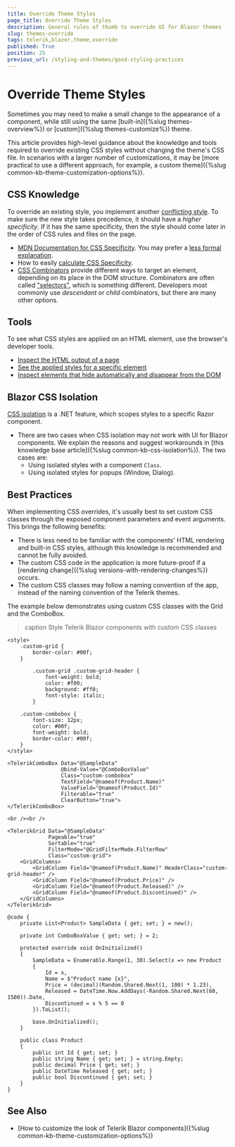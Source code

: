 ```yaml
---
title: Override Theme Styles
page_title: Override Theme Styles
description: General rules of thumb to override UI for Blazor themes
slug: themes-override
tags: telerik,blazor,theme,override
published: True
position: 25
previous_url: /styling-and-themes/good-styling-practices
---
```


# Override Theme Styles

Sometimes you may need to make a small change to the appearance of a component, while still using the same [built-in]({%slug themes-overview%}) or [custom]({%slug themes-customize%}) theme.

This article provides high-level guidance about the knowledge and tools required to override existing CSS styles without changing the theme's CSS file. In scenarios with a larger number of customizations, it may be [more practical to use a different approach, for example, a custom theme]({%slug common-kb-theme-customization-options%}).

## CSS Knowledge

To override an existing style, you implement another [conflicting style](https://developer.mozilla.org/en-US/docs/Learn/CSS/Building_blocks/Cascade_and_inheritance#conflicting_rules). To make sure the new style takes precedence, it should have a *higher specificity*. If it has the same specificity, then the style should come later in the order of CSS rules and files on the page.

* [MDN Documentation for CSS Specificity](https://developer.mozilla.org/en-US/docs/Web/CSS/Specificity). You may prefer a [less formal explanation](https://www.smashingmagazine.com/2007/07/css-specificity-things-you-should-know/).
* How to easily [calculate CSS Specificity](https://stuffandnonsense.co.uk/blog/css-specisithity).
* [CSS Combinators](https://developer.mozilla.org/en-US/docs/Learn/CSS/Building_blocks/Selectors/Combinators) provide different ways to target an element, depending on its place in the DOM structure. Combinators are often called ["selectors"](https://developer.mozilla.org/en-US/docs/Learn/CSS/Building_blocks/Selectors), which is something different. Developers most commonly use *descendant* or *child* combinators, but there are many other options.

## Tools

To see what CSS styles are applied on an HTML element, use the browser's developer tools.

* [Inspect the HTML output of a page](https://www.telerik.com/blogs/improve-your-debugging-skills-with-chrome-devtools#inspect-the-generated-html-of-a-control)
* [See the applied styles for a specific element](https://www.telerik.com/blogs/improve-your-debugging-skills-with-chrome-devtools#see-the-applied-styles)
* [Inspect elements that hide automatically and disappear from the DOM](https://www.telerik.com/blogs/improve-your-debugging-skills-with-chrome-devtools-(part-2)#inspect-auto-hiding-tooltips-and-elements)

## Blazor CSS Isolation

[CSS isolation](https://docs.microsoft.com/en-us/aspnet/core/blazor/components/css-isolation) is a .NET feature, which scopes styles to a specific Razor component.

* There are two cases when CSS isolation may not work with UI for Blazor components. We explain the reasons and suggest workarounds in [this knowledge base article]({%slug common-kb-css-isolation%}). The two cases are:
   * Using isolated styles with a component `Class`.
   * Using isolated styles for popups (Window, Dialog).

## Best Practices

When implementing CSS overrides, it's usually best to set custom CSS classes through the exposed component parameters and event arguments. This brings the following benefits:

* There is less need to be familiar with the components' HTML rendering and built-in CSS styles, although this knowledge is recommended and cannot be fully avoided.
* The custom CSS code in the application is more future-proof if a [rendering change]({%slug versions-with-rendering-changes%}) occurs.
* The custom CSS classes may follow a naming convention of the app, instead of the naming convention of the Telerik themes.

The example below demonstrates using custom CSS classes with the Grid and the ComboBox.

>caption Style Telerik Blazor components with custom CSS classes

````CSHTML
<style>
    .custom-grid {
        border-color: #00f;
    }

        .custom-grid .custom-grid-header {
            font-weight: bold;
            color: #f00;
            background: #ff0;
            font-style: italic;
        }

    .custom-combobox {
        font-size: 12px;
        color: #00f;
        font-weight: bold;
        border-color: #00f;
    }
</style>

<TelerikComboBox Data="@SampleData"
                 @bind-Value="@ComboBoxValue"
                 Class="custom-combobox"
                 TextField="@nameof(Product.Name)"
                 ValueField="@nameof(Product.Id)"
                 Filterable="true"
                 ClearButton="true">
</TelerikComboBox>

<br /><br />

<TelerikGrid Data="@SampleData"
             Pageable="true"
             Sortable="true"
             FilterMode="@GridFilterMode.FilterRow"
             Class="custom-grid">
    <GridColumns>
        <GridColumn Field="@nameof(Product.Name)" HeaderClass="custom-grid-header" />
        <GridColumn Field="@nameof(Product.Price)" />
        <GridColumn Field="@nameof(Product.Released)" />
        <GridColumn Field="@nameof(Product.Discontinued)" />
    </GridColumns>
</TelerikGrid>

@code {
    private List<Product> SampleData { get; set; } = new();

    private int ComboBoxValue { get; set; } = 2;

    protected override void OnInitialized()
    {
        SampleData = Enumerable.Range(1, 30).Select(x => new Product
        {
            Id = x,
            Name = $"Product name {x}",
            Price = (decimal)(Random.Shared.Next(1, 100) * 1.23),
            Released = DateTime.Now.AddDays(-Random.Shared.Next(60, 1500)).Date,
            Discontinued = x % 5 == 0
        }).ToList();

        base.OnInitialized();
    }

    public class Product
    {
        public int Id { get; set; }
        public string Name { get; set; } = string.Empty;
        public decimal Price { get; set; }
        public DateTime Released { get; set; }
        public bool Discontinued { get; set; }
    }
}
````

## See Also

* [How to customize the look of Telerik Blazor components]({%slug common-kb-theme-customization-options%})
